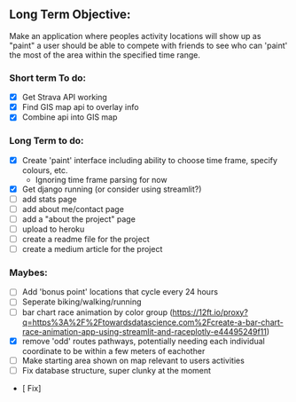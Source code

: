 ## Long Term Objective:
Make an application where peoples activity locations will show up as "paint" a user should be able to
compete with friends to see who can 'paint' the most of the area within the specified time range.

### Short term To do:
- [x] Get Strava API working
- [x] Find GIS map api to overlay info
- [x] Combine api into GIS map 

### Long Term to do:
- [x] Create 'paint' interface including ability to choose time frame, specify colours, etc.
  - Ignoring time frame parsing for now
- [x] Get django running (or consider using streamlit?)
- [ ] add stats page
- [ ] add about me/contact page
- [ ] add a "about the project" page
- [ ] upload to heroku
- [ ] create a readme file for the project
- [ ] create a medium article for the project

### Maybes:
- [ ] Add 'bonus point' locations that cycle every 24 hours
- [ ] Seperate biking/walking/running
- [ ] bar chart race animation by color group (https://12ft.io/proxy?q=https%3A%2F%2Ftowardsdatascience.com%2Fcreate-a-bar-chart-race-animation-app-using-streamlit-and-raceplotly-e44495249f11)
- [X] remove 'odd' routes pathways, potentially needing each individual coordinate to be within a few meters of eachother
- [ ] Make starting area shown on map relevant to users activities
- [ ] Fix database structure, super clunky at the moment
- [ Fix]